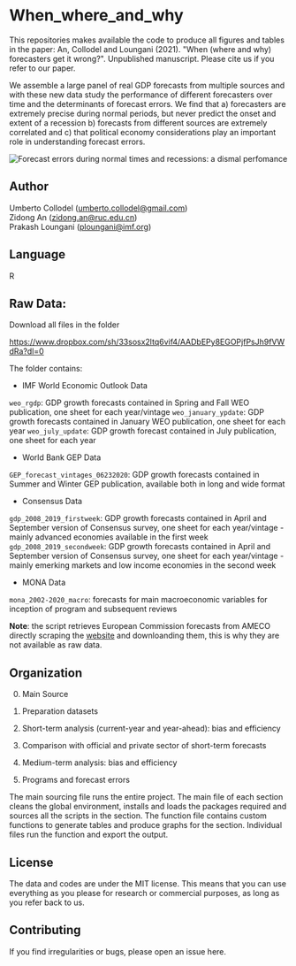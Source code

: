 # When_where_and_why

This repositories makes available the code to produce all figures and tables in the paper:
An, Collodel and Loungani (2021). "When (where and why) forecasters get it wrong?". Unpublished manuscript.
Please cite us if you refer to our paper.

We assemble a large panel of real GDP forecasts from multiple sources and with these new data study the performance of different forecasters over time and the determinants of forecast errors. We find that a) forecasters are extremely precise during normal periods, but never predict the onset and extent of a recession b) forecasts from different sources are extremely correlated and c) that political economy considerations play an important role in understanding forecast errors.

![Forecast errors during normal times and recessions: a dismal perfomance](https://www.dropbox.com/home/When_where_and_why/When_where_and_why_material/output/figures/comparison?preview=inability_recessions.jpg)


## Author

Umberto Collodel (umberto.collodel@gmail.com) <br/>
Zidong An (zidong.an@ruc.edu.cn) <br/>
Prakash Loungani (ploungani@imf.org)

## Language

R

## Raw Data:

Download all files in the folder

https://www.dropbox.com/sh/33sosx2ltq6vif4/AADbEPy8EGOPjfPsJh9fVWdRa?dl=0


The folder contains:

* IMF World Economic Outlook Data

`weo_rgdp`: GDP growth forecasts contained in Spring and Fall WEO publication, one sheet for each year/vintage 
`weo_january_ypdate`: GDP growth forecasts contained in January WEO publication, one sheet for each year
`weo_july_update`: GDP growth forecast contained in July publication, one sheet for each year

* World Bank GEP Data

`GEP_forecast_vintages_06232020`: GDP growth forecasts contained in Summer and Winter GEP publication, available both in long and wide format

* Consensus Data

`gdp_2008_2019_firstweek`:  GDP growth forecasts contained in April and September version of Consensus survey, one sheet for each year/vintage - mainly advanced economies available in the first week <br/>
`gdp_2008_2019_secondweek`:  GDP growth forecasts contained in April and September version of Consensus survey, one sheet for each year/vintage - mainly emerking markets and low income economies in the second week

* MONA Data

`mona_2002-2020_macro`: forecasts for main macroeconomic variables for inception of program and subsequent reviews


**Note**: the script retrieves European Commission forecasts from AMECO directly scraping the [website](https://ec.europa.eu/info/business-economy-euro/indicators-statistics/economic-databases/macro-economic-database-ameco/ameco-archive_en") and downloanding them, this is why they are not available as raw data.



## Organization

0. Main Source

1. Preparation datasets

2. Short-term analysis (current-year and year-ahead): bias and efficiency

3. Comparison with official and private sector of short-term forecasts 

4. Medium-term analysis: bias and efficiency

5. Programs and forecast errors

The main sourcing file runs the entire project.
The main file of each section cleans the global environment, installs and loads the packages required 
and sources all the scripts in the section. The function file contains custom functions to generate tables and produce graphs for the section. Individual files run the function and export the output.


## License

The data and codes are under the MIT license. This means that you can use everything as you please for research or commercial purposes, as long as you refer back to us.

## Contributing

If you find irregularities or bugs, please open an issue here.